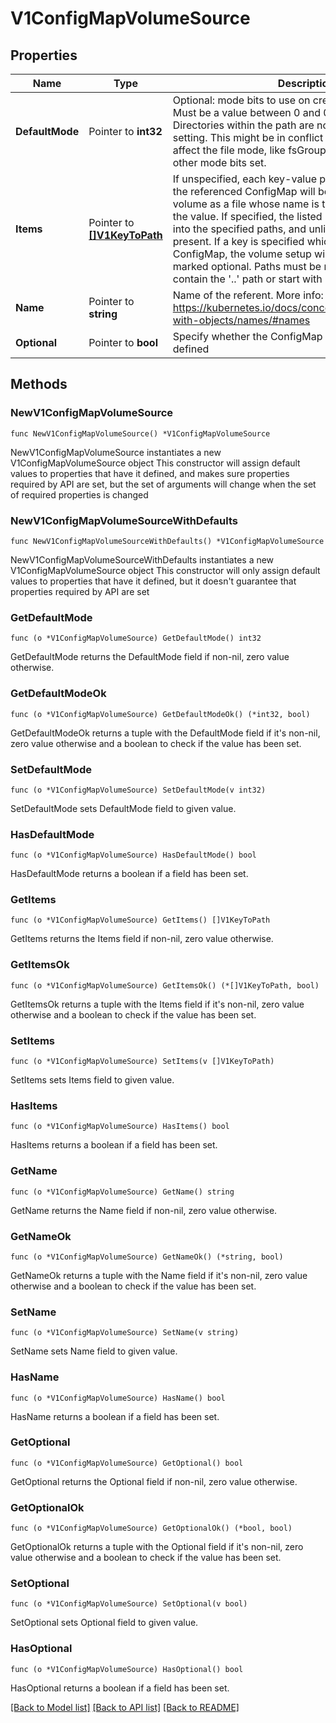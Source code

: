 # V1ConfigMapVolumeSource

## Properties

Name | Type | Description | Notes
------------ | ------------- | ------------- | -------------
**DefaultMode** | Pointer to **int32** | Optional: mode bits to use on created files by default. Must be a value between 0 and 0777. Defaults to 0644. Directories within the path are not affected by this setting. This might be in conflict with other options that affect the file mode, like fsGroup, and the result can be other mode bits set. | [optional] 
**Items** | Pointer to [**[]V1KeyToPath**](V1KeyToPath.md) | If unspecified, each key-value pair in the Data field of the referenced ConfigMap will be projected into the volume as a file whose name is the key and content is the value. If specified, the listed keys will be projected into the specified paths, and unlisted keys will not be present. If a key is specified which is not present in the ConfigMap, the volume setup will error unless it is marked optional. Paths must be relative and may not contain the &#39;..&#39; path or start with &#39;..&#39;. | [optional] 
**Name** | Pointer to **string** | Name of the referent. More info: https://kubernetes.io/docs/concepts/overview/working-with-objects/names/#names | [optional] 
**Optional** | Pointer to **bool** | Specify whether the ConfigMap or its keys must be defined | [optional] 

## Methods

### NewV1ConfigMapVolumeSource

`func NewV1ConfigMapVolumeSource() *V1ConfigMapVolumeSource`

NewV1ConfigMapVolumeSource instantiates a new V1ConfigMapVolumeSource object
This constructor will assign default values to properties that have it defined,
and makes sure properties required by API are set, but the set of arguments
will change when the set of required properties is changed

### NewV1ConfigMapVolumeSourceWithDefaults

`func NewV1ConfigMapVolumeSourceWithDefaults() *V1ConfigMapVolumeSource`

NewV1ConfigMapVolumeSourceWithDefaults instantiates a new V1ConfigMapVolumeSource object
This constructor will only assign default values to properties that have it defined,
but it doesn't guarantee that properties required by API are set

### GetDefaultMode

`func (o *V1ConfigMapVolumeSource) GetDefaultMode() int32`

GetDefaultMode returns the DefaultMode field if non-nil, zero value otherwise.

### GetDefaultModeOk

`func (o *V1ConfigMapVolumeSource) GetDefaultModeOk() (*int32, bool)`

GetDefaultModeOk returns a tuple with the DefaultMode field if it's non-nil, zero value otherwise
and a boolean to check if the value has been set.

### SetDefaultMode

`func (o *V1ConfigMapVolumeSource) SetDefaultMode(v int32)`

SetDefaultMode sets DefaultMode field to given value.

### HasDefaultMode

`func (o *V1ConfigMapVolumeSource) HasDefaultMode() bool`

HasDefaultMode returns a boolean if a field has been set.

### GetItems

`func (o *V1ConfigMapVolumeSource) GetItems() []V1KeyToPath`

GetItems returns the Items field if non-nil, zero value otherwise.

### GetItemsOk

`func (o *V1ConfigMapVolumeSource) GetItemsOk() (*[]V1KeyToPath, bool)`

GetItemsOk returns a tuple with the Items field if it's non-nil, zero value otherwise
and a boolean to check if the value has been set.

### SetItems

`func (o *V1ConfigMapVolumeSource) SetItems(v []V1KeyToPath)`

SetItems sets Items field to given value.

### HasItems

`func (o *V1ConfigMapVolumeSource) HasItems() bool`

HasItems returns a boolean if a field has been set.

### GetName

`func (o *V1ConfigMapVolumeSource) GetName() string`

GetName returns the Name field if non-nil, zero value otherwise.

### GetNameOk

`func (o *V1ConfigMapVolumeSource) GetNameOk() (*string, bool)`

GetNameOk returns a tuple with the Name field if it's non-nil, zero value otherwise
and a boolean to check if the value has been set.

### SetName

`func (o *V1ConfigMapVolumeSource) SetName(v string)`

SetName sets Name field to given value.

### HasName

`func (o *V1ConfigMapVolumeSource) HasName() bool`

HasName returns a boolean if a field has been set.

### GetOptional

`func (o *V1ConfigMapVolumeSource) GetOptional() bool`

GetOptional returns the Optional field if non-nil, zero value otherwise.

### GetOptionalOk

`func (o *V1ConfigMapVolumeSource) GetOptionalOk() (*bool, bool)`

GetOptionalOk returns a tuple with the Optional field if it's non-nil, zero value otherwise
and a boolean to check if the value has been set.

### SetOptional

`func (o *V1ConfigMapVolumeSource) SetOptional(v bool)`

SetOptional sets Optional field to given value.

### HasOptional

`func (o *V1ConfigMapVolumeSource) HasOptional() bool`

HasOptional returns a boolean if a field has been set.


[[Back to Model list]](../README.md#documentation-for-models) [[Back to API list]](../README.md#documentation-for-api-endpoints) [[Back to README]](../README.md)


